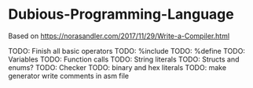 # Dubious-Programming-Language

Based on https://norasandler.com/2017/11/29/Write-a-Compiler.html

TODO: Finish all basic operators
TODO: %include
TODO: %define
TODO: Variables
TODO: Function calls
TODO: String literals
TODO: Structs and enums?
TODO: Checker
TODO: binary and hex literals
TODO: make generator write comments in asm file